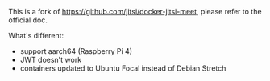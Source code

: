 This is a fork of https://github.com/jitsi/docker-jitsi-meet, please refer to the official doc.

What's different:
* support aarch64 (Raspberry Pi 4)
* JWT doesn't work
* containers updated to Ubuntu Focal instead of Debian Stretch
